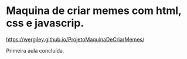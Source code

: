 # Maquina de criar memes com html, css e javascrip.
https://wergiley.github.io/ProjetoMaquinaDeCriarMemes/

Primeira aula concluída.
